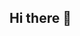 ## Hi there 👋

<!--
**Carlosvelt/Carlosvelt** is a ✨ _special_ ✨ repository because its `README.md` (this file) appears on your GitHub profile.

Here are some ideas to get you started:
My name is Carlos. I'm actually studying a maths degree in Salamanca. I'm also keen on finance and sports.
I'm looking to getting used to finance libraries and python programming in general, having touched C & Wolfram.
I'd like to get into the financial sector once I finish my degree, as I have been a finance and economic enthusiast since highschool.
I love maths as well and I'd like to combine both skills to get a living out of it.
--!>
